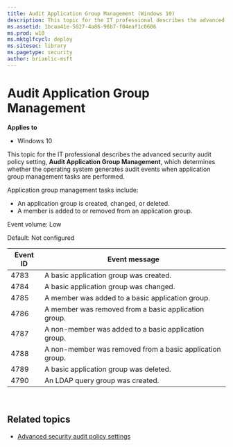 ```yaml
---
title: Audit Application Group Management (Windows 10)
description: This topic for the IT professional describes the advanced security audit policy setting, Audit Application Group Management, which determines whether the operating system generates audit events when application group management tasks are performed.
ms.assetid: 1bcaa41e-5027-4a86-96b7-f04eaf1c0606
ms.prod: w10
ms.mktglfcycl: deploy
ms.sitesec: library
ms.pagetype: security
author: brianlic-msft
---
```


# Audit Application Group Management

**Applies to**
-   Windows 10

This topic for the IT professional describes the advanced security audit policy setting, **Audit Application Group Management**, which determines whether the operating system generates audit events when application group management tasks are performed.

Application group management tasks include:

-   An application group is created, changed, or deleted.
-   A member is added to or removed from an application group.

Event volume: Low

Default: Not configured

| Event ID | Event message |
| - | - |
| 4783 | A basic application group was created. |
| 4784 | A basic application group was changed. |
| 4785 | A member was added to a basic application group. |
| 4786 | A member was removed from a basic application group. |
| 4787 | A non-member was added to a basic application group. |
| 4788 | A non-member was removed from a basic application group. |
| 4789 | A basic application group was deleted. |
| 4790 | An LDAP query group was created. |
 
## Related topics

- [Advanced security audit policy settings](advanced-security-audit-policy-settings.md)
 
 
